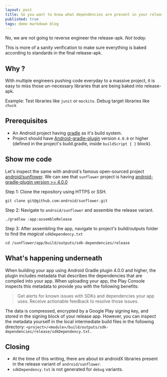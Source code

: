 ```yaml
---
layout: post
title: So you want to know what dependencies are present in your release-apk.
published: true
tags: demo markdown blog
---
```


No, we are not going to reverse engineer the release-apk. _Not today._

This is more of a sanity verification to make sure everything is 
baked according to standards in the final release-apk.

## Why ?

With multiple engineers pushing code everyday to a massive project, it is easy to miss those un-necessary libraries that are being baked into release-apk. 

Example: 
Test libraries like `junit` or `mockito`.
Debug target libraries like `chuck` 

## Prerequisites

- An Android project having [gradle](https://gradle.org/) as it's build system.
- Project should have [Android-gradle-plugin](https://developer.android.com/studio/releases/gradle-plugin) version `4.0.0` or higher (defined in the project's build.gradle, inside `buildScript { }` block).

## Show me code

Let's inspect the same with android's famous open-sourced project [android/sunflower](https://github.com/android/sunflower).
We can see that `sunflower` project is having [android-gradle-plugin version >= 4.0.0](https://github.com/android/sunflower/blob/main/build.gradle#L62)

Step 1: Clone the repository using HTTPS or SSH.

```shell
git clone git@github.com:android/sunflower.git
```

Step 2: Navigate to `android/sunflower` and assemble the release variant.

```shell
./gradlew :app:assembleRelease
```

Step 3: After assembling the app, navigate to project's build/outputs folder to find the *magical* `sdkDependency.txt`

```shell
cd /sunflower/app/build/outputs/sdk-dependencies/release
```

## What's happening underneath

When building your app using Android Gradle plugin 4.0.0 and higher, the plugin includes metadata that describes the dependencies that are compiled into your app. When uploading your app, the Play Console inspects this metadata to provide you with the following benefits:


> Get alerts for known issues with SDKs and dependencies your app uses. Receive actionable feedback to resolve those issues.


The data is compressed, encrypted by a Google Play signing key, and stored in the signing block of your release app. 
However, you can inspect the metadata yourself in the local intermediate build files in the following directory: 
`<project>/<module>/build/outputs/sdk-dependencies/release/sdkDependency.txt.`


## Closing


- At the time of this writing, there are about `69` androidX libraries present in the release variant of `android/sunflower`.
- `sdkDependency.txt` is not generated for `debug` variants.






